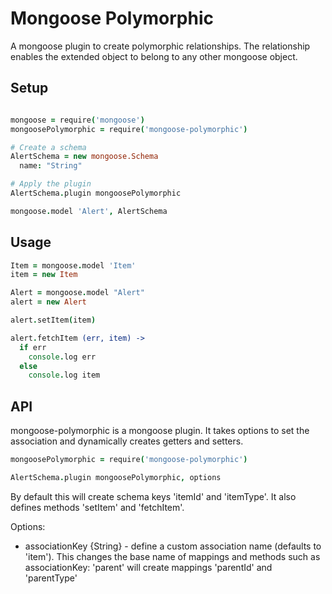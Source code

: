 # Mongoose Polymorphic

A mongoose plugin to create polymorphic relationships. The relationship enables the extended object to belong to any other mongoose object.


## Setup

```coffee

mongoose = require('mongoose')
mongoosePolymorphic = require('mongoose-polymorphic')

# Create a schema
AlertSchema = new mongoose.Schema
  name: "String"

# Apply the plugin
AlertSchema.plugin mongoosePolymorphic

mongoose.model 'Alert', AlertSchema

```

## Usage

```coffee
Item = mongoose.model 'Item'
item = new Item

Alert = mongoose.model "Alert"
alert = new Alert

alert.setItem(item)

alert.fetchItem (err, item) ->
  if err
    console.log err
  else
    console.log item

```

## API

mongoose-polymorphic is a mongoose plugin. It takes options to set the association and dynamically creates getters and setters.

```coffee
mongoosePolymorphic = require('mongoose-polymorphic')

AlertSchema.plugin mongoosePolymorphic, options
```

By default this will create schema keys 'itemId' and 'itemType'. It also defines methods 'setItem' and 'fetchItem'.

Options:

* associationKey {String} - define a custom association name (defaults to 'item'). This changes the base name of mappings and methods such as associationKey: 'parent' will create mappings 'parentId' and 'parentType'





